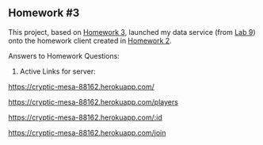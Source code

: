 ## Homework #3

This project, based on [Homework 3](https://cs.calvin.edu/courses/cs/262/kvlinden/09is/homework.html), launched my data service (from [Lab 9](https://cs.calvin.edu/courses/cs/262/kvlinden/09is/lab.html))  onto the homework client
created in [Homework 2](https://cs.calvin.edu/courses/cs/262/kvlinden/06hci/homework.html). 

Answers to Homework Questions:

1. Active Links for server:

https://cryptic-mesa-88162.herokuapp.com/

https://cryptic-mesa-88162.herokuapp.com/players

https://cryptic-mesa-88162.herokuapp.com/:id

https://cryptic-mesa-88162.herokuapp.com/join


